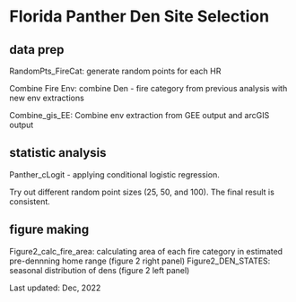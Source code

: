 # Florida Panther Den Site Selection
## data prep
RandomPts_FireCat: generate random points for each HR

Combine Fire Env: combine Den - fire category from previous analysis with new env extractions

Combine_gis_EE: Combine env extraction from GEE output and arcGIS output

## statistic analysis
Panther_cLogit - applying conditional logistic regression. 

Try out different random point sizes (25, 50, and 100). The final result is consistent.

## figure making 
Figure2_calc_fire_area: calculating area of each fire category in estimated pre-dennning home range (figure 2 right panel)
Figure2_DEN_STATES: seasonal distribution of dens (figure 2 left panel)


Last updated: Dec, 2022
